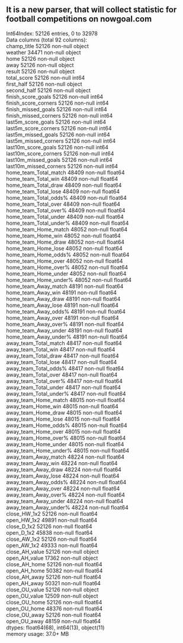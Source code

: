 ## It is a new parser, that will collect statistic for football competitions on nowgoal.com

Int64Index: 52126 entries, 0 to 32978  
Data columns (total 92 columns):  
champ_title               52126 non-null object  
weather                   34471 non-null object  
home                      52126 non-null object  
away                      52126 non-null object  
result                    52126 non-null object  
total_score               52126 non-null int64  
first_half                52126 non-null object  
second_half               52126 non-null object  
finish_score_goals        52126 non-null int64  
finish_score_corners      52126 non-null int64  
finish_missed_goals       52126 non-null int64  
finish_missed_corners     52126 non-null int64  
last5m_score_goals        52126 non-null int64  
last5m_score_corners      52126 non-null int64  
last5m_missed_goals       52126 non-null int64  
last5m_missed_corners     52126 non-null int64  
last10m_score_goals       52126 non-null int64  
last10m_score_corners     52126 non-null int64  
last10m_missed_goals      52126 non-null int64  
last10m_missed_corners    52126 non-null int64  
home_team_Total_match     48409 non-null float64  
home_team_Total_win       48409 non-null float64  
home_team_Total_draw      48409 non-null float64  
home_team_Total_lose      48409 non-null float64  
home_team_Total_odds%     48409 non-null float64  
home_team_Total_over      48409 non-null float64  
home_team_Total_over%     48409 non-null float64  
home_team_Total_under     48409 non-null float64  
home_team_Total_under%    48409 non-null float64  
home_team_Home_match      48052 non-null float64  
home_team_Home_win        48052 non-null float64  
home_team_Home_draw       48052 non-null float64  
home_team_Home_lose       48052 non-null float64  
home_team_Home_odds%      48052 non-null float64  
home_team_Home_over       48052 non-null float64  
home_team_Home_over%      48052 non-null float64  
home_team_Home_under      48052 non-null float64  
home_team_Home_under%     48052 non-null float64  
home_team_Away_match      48191 non-null float64  
home_team_Away_win        48191 non-null float64  
home_team_Away_draw       48191 non-null float64  
home_team_Away_lose       48191 non-null float64  
home_team_Away_odds%      48191 non-null float64  
home_team_Away_over       48191 non-null float64  
home_team_Away_over%      48191 non-null float64  
home_team_Away_under      48191 non-null float64  
home_team_Away_under%     48191 non-null float64  
away_team_Total_match     48417 non-null float64  
away_team_Total_win       48417 non-null float64  
away_team_Total_draw      48417 non-null float64  
away_team_Total_lose      48417 non-null float64  
away_team_Total_odds%     48417 non-null float64  
away_team_Total_over      48417 non-null float64  
away_team_Total_over%     48417 non-null float64  
away_team_Total_under     48417 non-null float64  
away_team_Total_under%    48417 non-null float64  
away_team_Home_match      48015 non-null float64  
away_team_Home_win        48015 non-null float64  
away_team_Home_draw       48015 non-null float64  
away_team_Home_lose       48015 non-null float64  
away_team_Home_odds%      48015 non-null float64  
away_team_Home_over       48015 non-null float64  
away_team_Home_over%      48015 non-null float64  
away_team_Home_under      48015 non-null float64  
away_team_Home_under%     48015 non-null float64  
away_team_Away_match      48224 non-null float64  
away_team_Away_win        48224 non-null float64  
away_team_Away_draw       48224 non-null float64  
away_team_Away_lose       48224 non-null float64  
away_team_Away_odds%      48224 non-null float64  
away_team_Away_over       48224 non-null float64  
away_team_Away_over%      48224 non-null float64  
away_team_Away_under      48224 non-null float64  
away_team_Away_under%     48224 non-null float64  
close_HW_1x2              52126 non-null float64  
open_HW_1x2               49891 non-null float64  
close_D_1x2               52126 non-null float64  
open_D_1x2                45838 non-null float64  
close_AW_1x2              52126 non-null float64  
open_AW_1x2               49333 non-null float64  
close_AH_value            52126 non-null object  
open_AH_value             17362 non-null object  
close_AH_home             52126 non-null float64  
open_AH_home              50382 non-null float64  
close_AH_away             52126 non-null float64  
open_AH_away              50321 non-null float64  
close_OU_value            52126 non-null object  
open_OU_value             12509 non-null object  
close_OU_home             52126 non-null float64  
open_OU_home              48376 non-null float64  
close_OU_away             52126 non-null float64  
open_OU_away              48159 non-null float64  
dtypes: float64(68), int64(13), object(11)  
memory usage: 37.0+ MB  
